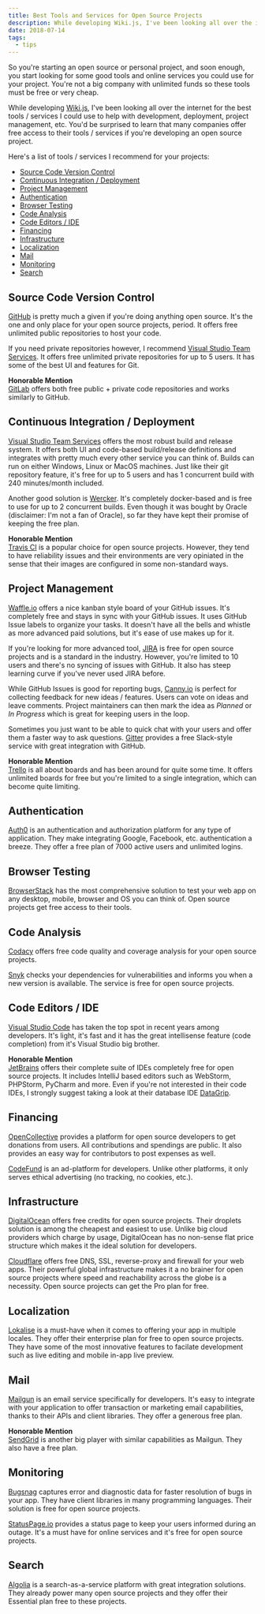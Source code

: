 ```yaml
---
title: Best Tools and Services for Open Source Projects
description: While developing Wiki.js, I've been looking all over the internet for the best tools / services I could use to help with development, deployment, project management, etc. You'd be surprised to learn that many companies offer free access to their tools / services if you're developing an open source project.
date: 2018-07-14
tags:
  - tips
---
```


So you're starting an open source or personal project, and soon enough, you start looking for some good tools and online services you could use for your project. You're not a big company with unlimited funds so these tools must be free or very cheap.

While developing [Wiki.js](https://wiki.js.org), I've been looking all over the internet for the best tools / services I could use to help with development, deployment, project management, etc. You'd be surprised to learn that many companies offer free access to their tools / services if you're developing an open source project.

Here's a list of tools / services I recommend for your projects:

- [Source Code Version Control](#sourcecodeversioncontrol)
- [Continuous Integration / Deployment](#continuousintegrationdeployment)
- [Project Management](#projectmanagement)
- [Authentication](#authentication)
- [Browser Testing](#browsertesting)
- [Code Analysis](#codeanalysis)
- [Code Editors / IDE](#codeeditorside)
- [Financing](#financing)
- [Infrastructure](#infrastructure)
- [Localization](#localization)
- [Mail](#mail)
- [Monitoring](#monitoring)
- [Search](#search)

## Source Code Version Control
[GitHub](https://www.github.com) is pretty much a given if you're doing anything open source. It's the one and only place for your open source projects, period. It offers free unlimited public repositories to host your code.

If you need private repositories however, I recommend [Visual Studio Team Services](https://visualstudio.microsoft.com/team-services/). It offers free unlimited private repositories for up to 5 users. It has some of the best UI and features for Git.

**Honorable Mention**<br>
[GitLab](https://about.gitlab.com/pricing/#gitlab-com) offers both free public + private code repositories and works similarly to GitHub.

## Continuous Integration / Deployment
[Visual Studio Team Services](https://visualstudio.microsoft.com/team-services/) offers the most robust build and release system. It offers both UI and code-based build/release definitions and integrates with pretty much every other service you can think of. Builds can run on either Windows, Linux or MacOS machines. Just like their git repository feature, it's free for up to 5 users and has 1 concurrent build with 240 minutes/month included.

Another good solution is [Wercker](http://www.wercker.com). It's completely docker-based and is free to use for up to 2 concurrent builds. Even though it was bought by Oracle (disclaimer: I'm not a fan of Oracle), so far they have kept their promise of keeping the free plan.

**Honorable Mention**<br>
[Travis CI](https://travis-ci.org/) is a popular choice for open source projects. However, they tend to have reliability issues and their environments are very opiniated in the sense that their images are configured in some non-standard ways.

## Project Management
[Waffle.io](https://waffle.io/) offers a nice kanban style board of your GitHub issues. It's completely free and stays in sync with your GitHub issues. It uses GitHub Issue labels to organize your tasks. It doesn't have all the bells and whistle as more advanced paid solutions, but it's ease of use makes up for it.

If you're looking for more advanced tool, [JIRA](https://www.atlassian.com/software/views/open-source-license-request) is free for open source projects and is a standard in the industry. However, you're limited to 10 users and there's no syncing of issues with GitHub. It also has steep learning curve if you've never used JIRA before.

While GitHub Issues is good for reporting bugs, [Canny.io](https://canny.io) is perfect for collecting feedback for new ideas / features. Users can vote on ideas and leave comments. Project maintainers can then mark the idea as *Planned* or *In Progress* which is great for keeping users in the loop.

Sometimes you just want to be able to quick chat with your users and offer them a faster way to ask questions. [Gitter](https://gitter.im/) provides a free Slack-style service with great integration with GitHub.

**Honorable Mention**<br>
[Trello](https://trello.com) is all about boards and has been around for quite some time. It offers unlimited boards for free but you're limited to a single integration, which can become quite limiting.

## Authentication
[Auth0](https://auth0.com/) is an authentication and authorization platform for any type of application. They make integrating Google, Facebook, etc. authentication a breeze. They offer a free plan of 7000 active users and unlimited logins.

## Browser Testing
[BrowserStack](https://www.browserstack.com/open-source) has the most comprehensive solution to test your web app on any desktop, mobile, browser and OS you can think of. Open source projects get free access to their tools.

## Code Analysis
[Codacy](https://www.codacy.com/) offers free code quality and coverage analysis for your open source projects.

[Snyk](https://snyk.io/) checks your dependencies for vulnerabilities and informs you when a new version is available. The service is free for open source projects.

## Code Editors / IDE
[Visual Studio Code](https://code.visualstudio.com/) has taken the top spot in recent years among developers. It's light, it's fast and it has the great intellisense feature (code completion) from it's Visual Studio big brother.

**Honorable Mention**<br>
[JetBrains](https://www.jetbrains.com/) offers their complete suite of IDEs completely free for open source projects. It includes IntelliJ based editors such as WebStorm, PHPStorm, PyCharm and more. Even if you're not interested in their code IDEs, I strongly suggest taking a look at their database IDE [DataGrip](https://www.jetbrains.com/datagrip/).

## Financing
[OpenCollective](https://opencollective.com/) provides a platform for open source developers to get donations from users. All contributions and spendings are public. It also provides an easy way for contributors to post expenses as well.

[CodeFund](https://codefund.io/) is an ad-platform for developers. Unlike other platforms, it only serves ethical advertising (no tracking, no cookies, etc.).

## Infrastructure
[DigitalOcean](https://m.do.co/c/5f7445bfa4d0) offers free credits for open source projects. Their droplets solution is among the cheapest and easiest to use. Unlike big cloud providers which charge by usage, DigitalOcean has no non-sense flat price structure which makes it the ideal solution for developers.

[Cloudflare](https://www.cloudflare.com) offers free DNS, SSL, reverse-proxy and firewall for your web apps. Their powerful global infrastructure makes it a no brainer for open source projects where speed and reachability across the globe is a necessity. Open source projects can get the Pro plan for free.

## Localization
[Lokalise](https://lokalise.co) is a must-have when it comes to offering your app in multiple locales. They offer their enterprise plan for free to open source projects. They have some of the most innovative features to facilate development such as live editing and mobile in-app live preview.

## Mail
[Mailgun](https://www.mailgun.com/) is an email service specifically for developers. It's easy to integrate with your application to offer transaction or marketing email capabilities, thanks to their APIs and client libraries. They offer a generous free plan.

**Honorable Mention**<br>
[SendGrid](https://www.sendgrid.com) is another big player with similar capabilities as Mailgun. They also have a free plan.

## Monitoring
[Bugsnag](https://www.bugsnag.com/open-source/) captures error and diagnostic data for faster resolution of bugs in your app. They have client libraries in many programming languages. Their solution is free for open source projects.

[StatusPage.io](https://www.statuspage.io/powered-by) provides a status page to keep your users informed during an outage. It's a must have for online services and it's free for open source projects.

## Search
[Algolia](https://www.algolia.com/) is a search-as-a-service platform with great integration solutions. They already power many open source projects and they offer their Essential plan free to these projects.